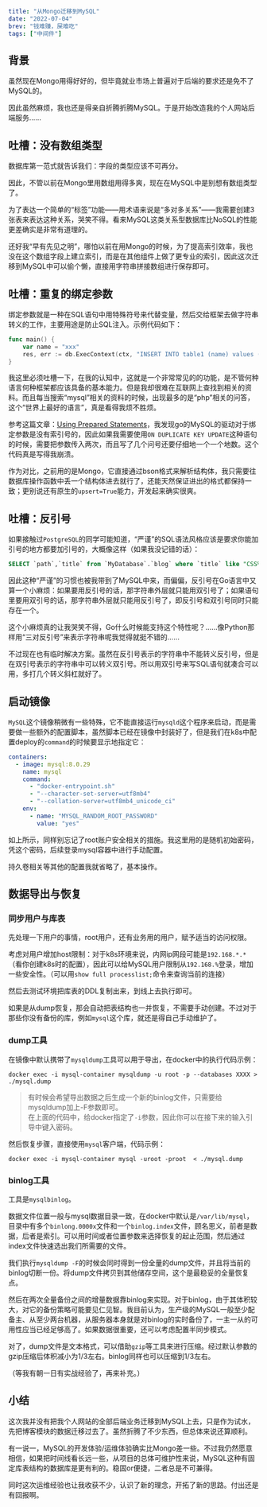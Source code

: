 ```yaml lw-blog-meta
title: "从Mongo迁移到MySQL"
date: "2022-07-04"
brev: "钱难赚，屎难吃"
tags: ["中间件"]
```

## 背景

虽然现在Mongo用得好好的，但毕竟就业市场上普遍对于后端的要求还是免不了MySQL的。

因此虽然麻烦，我也还是得亲自折腾折腾MySQL。于是开始改造我的个人网站后端服务……

## 吐槽：没有数组类型

数据库第一范式就告诉我们：字段的类型应该不可再分。

因此，不管以前在Mongo里用数组用得多爽，现在在MySQL中是别想有数组类型了。

为了表达一个简单的“标签”功能——用术语来说是“多对多关系”——我需要创建3张表来表达这种关系，哭笑不得。看来MySQL这类关系型数据库比NoSQL的性能更差确实是非常有道理的。

还好我“早有先见之明”，哪怕以前在用Mongo的时候，为了提高索引效率，我也没在这个数组字段上建立索引，而是在其他组件上做了更专业的索引，因此这次迁移到MySQL中可以偷个懒，直接用字符串拼接数组进行保存即可。

## 吐槽：重复的绑定参数

绑定参数就是一种在SQL语句中用特殊符号来代替变量，然后交给框架去做字符串转义的工作，主要用途是防止SQL注入。示例代码如下：

```go
func main() {
    var name = "xxx"
    res, err := db.ExecContext(ctx, "INSERT INTO table1 (name) values (?)", name)
}
```

我这里必须吐槽一下，在我的认知中，这就是一个非常常见的的功能，是不管何种语言何种框架都应该具备的基本能力。但是我却很难在互联网上查找到相关的资料。而且每当搜索“mysql”相关的资料的时候，出现最多的是“php”相关的问答，这个“世界上最好的语言”，真是看得我烦不胜烦。

参考这篇文章：[Using Prepared Statements](http://go-database-sql.org/prepared.html)，我发现go的MySQL的驱动对于绑定参数是没有索引号的，因此如果我需要使用`ON DUPLICATE KEY UPDATE`这种语句的时候，需要把参数传入两次，而且写了几个问号还要仔细地一个一个地数。这个代码真是写得我崩溃。

作为对比，之前用的是Mongo，它直接通过bson格式来解析结构体，我只需要往数据库操作函数中丢一个结构体进去就行了，还能天然保证进出的格式都保持一致；更别说还有原生的`upsert=True`能力，开发起来确实很爽。

## 吐槽：反引号

如果接触过`PostgreSQL`的同学可能知道，“严谨”的SQL语法风格应该是要求你能加引号的地方都要加引号的，大概像这样（如果我没记错的话）：

```sql
SELECT `path`,`title` from `MyDatabase`.`blog` where `title` like "CSS%";
```

因此这种“严谨”的习惯也被我带到了MySQL中来，而偏偏，反引号在Go语言中又算一个小麻烦：如果要用反引号的话，那字符串外层就只能用双引号了；如果语句里要用双引号的话，那字符串外层就只能用反引号了，即反引号和双引号同时只能存在一个。

这个小麻烦真的让我哭笑不得，Go什么时候能支持这个特性呢？……像Python那样用“三对反引号”来表示字符串呢我觉得就挺不错的……

不过现在也有临时解决方案。虽然在反引号表示的字符串中不能转义反引号，但是在双引号表示的字符串中可以转义双引号。所以用双引号来写SQL语句就凑合可以用，多打几个转义斜杠就好了。

## 启动镜像

`MySQL`这个镜像稍微有一些特殊，它不能直接运行`mysqld`这个程序来启动，而是需要做一些额外的配置脚本，虽然脚本已经在镜像中封装好了，但是我们在k8s中配置deploy的`command`的时候要显示地指定它：

```yaml
containers:
  - image: mysql:8.0.29
    name: mysql
    command:
      - "docker-entrypoint.sh"
      - "--character-set-server=utf8mb4"
      - "--collation-server=utf8mb4_unicode_ci"
    env:
      - name: "MYSQL_RANDOM_ROOT_PASSWORD"
        value: "yes"
```

如上所示，同样别忘记了root账户安全相关的措施。我这里用的是随机初始密码，凭这个密码，后续登录mysql容器中进行手动配置。

持久卷相关等其他的配置我就省略了，基本操作。

## 数据导出与恢复

### 同步用户与库表

先处理一下用户的事情，root用户，还有业务用的用户，赋予适当的访问权限。

考虑对用户增加host限制：对于k8s环境来说，内网ip网段可能是`192.168.*.*`（看你创建k8s时的配置），因此可以给MySQL用户限制从`192.168.%`登录，增加一些安全性。（可以用`show full processlist;`命令来查询当前的连接）

然后去测试环境把库表的DDL复制出来，到线上去执行即可。

如果是从dump恢复，那会自动把表结构也一并恢复，不需要手动创建。不过对于那些你没有备份的库，例如`mysql`这个库，就还是得自己手动维护了。

### dump工具

在镜像中默认携带了`mysqldump`工具可以用于导出，在docker中的执行代码示例：

```shell
docker exec -i mysql-container mysqldump -u root -p --databases XXXX > ./mysql.dump
```

> 有时候会希望导出数据之后生成一个新的binlog文件，只需要给mysqldump加上-F参数即可。  
> 在上面的代码中，给docker指定了`-i`参数，因此你可以在接下来的输入引导中键入密码。

然后恢复步骤，直接使用`mysql`客户端，代码示例：

```shell
docker exec -i mysql-container mysql -uroot -proot  < ./mysql.dump
```

### binlog工具

工具是`mysqlbinlog`。

数据文件位置一般与mysql数据目录一致，在docker中默认是`/var/lib/mysql`，目录中有多个`binlong.0000x`文件和一个`binlog.index`文件，顾名思义，前者是数据，后者是索引。可以用时间或者位置参数来选择恢复的起止范围，然后通过index文件快速选出我们所需要的文件。

我们执行`mysqldump -F`的时候会同时得到一份全量的dump文件，并且将当前的binlog切断一份。将dump文件拷贝到其他储存空间，这个是最稳妥的全量恢复点。

然后在两次全量备份之间的增量数据靠binlog来实现。对于binlog，由于其体积较大，对它的备份策略可能要见仁见智。我目前认为，生产级的MySQL一般至少配备主、从至少两台机器，从服务器本身就是对binlog的实时备份了，一主一从的可用性应当已经足够高了。如果数据很重要，还可以考虑配置半同步模式。

对了，dump文件是文本格式，可以借助`gzip`等工具来进行压缩。经过默认参数的gzip压缩后体积减小为1/3左右。binlog同样也可以压缩到1/3左右。

（等我有朝一日有实战经验了，再来补充。）

## 小结

这次我并没有把我个人网站的全部后端业务迁移到MySQL上去，只是作为试水，先把博客模块的数据迁移过去了。虽然折腾了不少东西，但总体来说还算顺利。

有一说一，MySQL的开发体验/运维体验确实比Mongo差一些。不过我仍然愿意相信，如果把时间线看长远一些，从项目的总体可维护性来说，MySQL这种有固定库表结构的数据库是更有利的。稳固or便捷，二者总是不可兼得。

同时这次运维经验也让我收获不少，认识了新的理念，开拓了新的思路。付出还是有回报啊。
